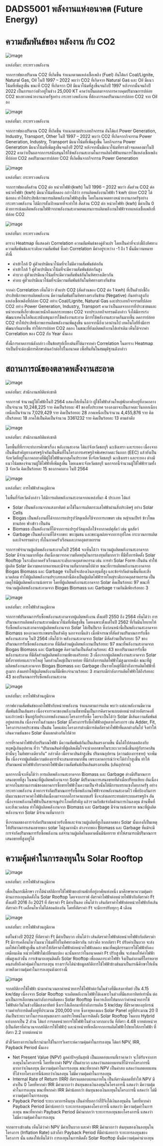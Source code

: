 # DADS5001 พลังงานแห่งอนาคต (Future Energy)

# ความสัมพันธ์ของ พลังงาน กับ CO2 

![image](https://user-images.githubusercontent.com/119307197/226206181-6304743f-6ce2-4e21-854c-c7c627cab9c6.png)

แหล่งที่มา: กระทรวงพลังงาน
	
จากกราฟของปริมาณ CO2 ที่เกิดขึ้น จำแนกตามแหล่งเชื้อเพลิง (Fuel) อันได้แก่ Coal/Lignite, Natural Gas, Oil ในปี 1997 – 2022 พบว่า CO2 ที่เกิดจาก Natural Gas และ Oil มีแนวโน้มที่เพิ่มสูงขึ้น ขณะที่ CO2 ที่เกิดจาก Oil มีแนวโน้มที่สูงขึ้นจนถึงปี 1997 หลังจากนั้นจนถึงปี 2022 เป็นการแกว่งตัวอยู่ในช่วง 25,000 KT คาดว่าเป็นผลมาจากการควบคุมปริมาณการปล่อย CO2 ของทางหน่วยงานภาครัฐอย่าง กระทรวงพลังงาน ที่ต้องการลดปริมาณการปล่อย CO2 จาก Oil ลง 

![image](https://user-images.githubusercontent.com/119307197/226206263-fc2f990c-5558-4f95-a6e3-18c16e8d3150.png)

แหล่งที่มา: กระทรวงพลังงาน

จากกราฟของปริมาณ CO2 ที่เกิดขึ้น จำแนกตามประเภทกิจกรรม อันได้แก่ Power Generation, Industry, Transport, Other ในปี 1997 – 2022 พบว่า CO2 ที่เกิดจากกิจกรรม Power Generation, Industry, Transport มีแนวโน้มที่เพิ่มสูงขึ้น โดยกิจกรรม Power Generation มีแนวโน้มที่เพิ่มสูงขึ้นจนถึงปี 2012 หลังจากนั้นมีแนวโน้มที่ทรงตัวจนลดลงมาในปี 2022 คาดว่าเป็นผลจากการสนับสนุนให้ใช้พลังงานสะอาดในการผลิตไฟฟ้าแทนการใช้แหล่งเชื้อเพลิงที่ปล่อย CO2 ลดปริมาณการปล่อย CO2 ที่เกิดขึ้นจากกิจกรรม Power Generation

![image](https://user-images.githubusercontent.com/119307197/226206310-4903bedf-0230-4a7a-9eaa-a54655703ac3.png)

แหล่งที่มา: กระทรวงพลังงาน

จากกราฟของสัดส่วน CO2 ต่อ หน่วยไฟฟ้า(kwh) ในปี 1996 – 2022 พบว่า สัดส่วน CO2 ต่อ หน่วยไฟฟ้า (kwh) มีแนวโน้มที่ลดลง กล่าวได้ว่า การผลิตพลังงานไฟฟ้า 1 kwh ปล่อย CO2 ได้น้อยลง ทำให้ประสิทธิภาพการผลิตพลังงานไฟฟ้าสูงขึ้น โดยในอนาคตทางหน่วยงานภาครัฐอย่าง กระทรวงพลังงาน ได้มีการตั้งเป้าหมายที่จะทำให้ สัดส่วน CO2 ต่อ หน่วยไฟฟ้า (kwh) มีค่าเป็น 0 ด้วยการเน้นผลิตพลังงานไฟฟ้าจากพลังงานสะอาดทดแทนการผลิตพลังงานไฟฟ้าจากแหล่งเชื้อเพลิงที่ปล่อย CO2  

![image](https://user-images.githubusercontent.com/119307197/226206342-f38274d3-df19-4611-8137-2a448edecb7d.png)

แหล่งที่มา: กระทรวงพลังงาน

ตาราง Heatmap ที่แสดงค่า Correlation ความสัมพันธ์ของคู่ตัวแปร โดยเป็นค่าที่จะบ่งชี้ถึงทิศทางความสัมพันธ์และระดับความสัมพันธ์ ซึ่งค่า Correlation มีค่าอยู่ระหว่าง -1 ถึง 1 นั้นมีความหมายดังนี้
-	ค่าเข้าใกล้ 0 คู่ตัวแปรมีแนวโน้มที่จะไม่มีความสัมพันธ์ต่อกัน
-	ค่าเข้าใกล้ 1 คู่ตัวแปรมีแนวโน้มที่จะมีความสัมพันธ์ต่อกันสูง
-	ค่าบวก คู่ตัวแปรมีแนวโน้มที่จะมีความสัมพันธ์กันในทิศทางเดียวกัน
-	ค่าลบ คู่ตัวแปรมีแนวโน้มที่จะมีความสัมพันธ์กันในทิศทางตรงกันข้าม

จากค่า Correlation เห็นได้ว่า ตัวแปร CO2 (สัดส่วนของ CO2 ต่อ 1 kwh) ที่เป็นตัวบ่งชี้ถึงประสิทธิภาพการผลิตพลังงาน มีความสัมพันธ์ในทิศทางตรงกันข้าม (Negative) กันอย่างสูงกับ แหล่งเชื้อเพลิงที่ปล่อย CO2 อย่าง  Coal/Lignite, Natural Gas และประเภทกิจกรรมที่ปล่อย CO2 อย่าง Power Generation, Industry, Transport คาดว่าเป็นผลจากการที่ประชาชนและหน่วยงานที่เกี่ยวข้องตะหนักถึงผลกระทบของ CO2 จากประเภทกิจกรรมดังกล่าว จึงได้มีการเร่งพัฒนาเทคโนโลยีและสนับสนุนการใช้พลังงานสะอาด มีการใช้พลังงานสะอาดกันมากขึ้น ลดการปล่อย CO2 ทำให้ประสิทธิภาพการผลิตพลังงานเพิ่มสูงขึ้น นอกจากนี้ยิ่งเวลาผ่านไป เทคโนโลยียิ่งมีการพัฒนากันมากขึ้น ทำให้การปล่อย CO2 ลดลง ในขณะที่ยังผลิตพลังงานได้เท่าเดิม เห็นได้จากค่า Correlation ของ CO2 กับ Year นั้นเอง

ทั้งนี้การคาดการณ์ดังกล่าว เป็นข้อสรุปเบื้องต้นที่ได้มาจากค่า Correlation ในตาราง Heatmap จำเป็นที่จะด้องมีการศึกษาค้นคว้าต่อไปในอนาคต เพื่อยืนยั่นในสมมุติฐานดังกล่าว


# สถานการณ์ของตลาดพลังงานสะอาด 

![image](https://user-images.githubusercontent.com/119307197/226206439-f8c74eca-7ca8-4575-9cd5-ac22622045ac.png)

แหล่งที่มา: สำนักงานสถิติแห่งชาติ

จากกราฟ จำนวนผู้ใช้ไฟฟ้าในปี 2564 แสดงให้เห็นได้ว่า ผู้ใช้ไฟฟ้าส่วนใหญ่พักอาศัยอยู่ที่ภาคกลาง เป็นจำนวน 10,248,225 ราย คิดเป็นร้อยละ 41 ของทั้งประเทศ รองลงมาจะเป็นภาคตะวันออกเฉียงเหนือเป็นจำนวน 7,029,429 ราย คิดเป็นร้อยละ 28 ภาคเหนือเป็นจำนวน 4,455,876 ราย คิดเป็นร้อยละ 18 ภาคใต้เป็นคิดเป็นจำนวน 3361232 ราย คิดเป็นร้อยละ 13 ตามลำดับ

![image](https://user-images.githubusercontent.com/119307197/226206459-bc96139d-8196-4909-a4af-0eb272790b07.png)

แหล่งที่มา: สำนักงานสถิติแห่งชาติ

โดยพื้นที่ที่เราจะทำการศึกษาเรื่อง พลังงานสะอาด ได้แก่จังหวัดชลบุรี ฉะเชิงเทรา และระยอง เนื่องจากเป็นพื้นสำคัญทางเศรษฐกิจอันเป็นพื้นที่ในโครงการเศรษฐกิจพิเศษภาคตะวันออก (EEC) แล้วยังเป็นจังหวัดที่อยู่ในภาคกลางที่มีผู้ใช้ไฟฟ้ามากสุดในประเทศ ซึ่งจังหวัดชลบุรี ฉะเชิงเทรา และระยอง ต่างมีแนวโน้มของจำนวนผู้ใช้ไฟฟ้าที่เพิ่มสูงขึ้น โดยเฉพาะจังหวัดชลบุรี นอกจากนี้จำนวนผู้ใช้ไฟฟ้ารวมทั้ง 3 จังหวัด คิดเป็นร้อยละ 15 ของภาคกลาง ในปี 2564

![image](https://user-images.githubusercontent.com/119307197/226206520-d322bc95-9586-4c2b-a7f2-3a04e78a705d.png)

แหล่งที่มา: การไฟฟ้าส่วนภูมิภาค 

ในพื้นที่จังหวัดดังกล่าว ได้มีการผลิตพลังงานสะอาดจากแหล่งที่มา 4 ประเภท ได้แก่ 
-	Solar เป็นพลังงานจากแสงอาทิตย์ มาใช้ในการผลิตกระแสไฟฟ้าผ่านสิ่งประดิษฐ์ อย่าง Solar Cells
-	Biogas เป็นพลังงานที่ได้จากการแปรรูปวัสดุเหลือใช้จากการเกษตร เช่น หญ้าเนเปียร์ ข้าวโพด ชานอ้อย ฟางข้าว เป็นต้น
-	Biomass เป็นพลังงานที่ได้จากการแปรรูปวัสดุเหลือใช้จากภาคปศุสัตว์ เช่น มูลสัตว์ 
-	Garbage เป็นพลังงานที่ได้จากขยะ ขยะชุมชน และขยะมูลฝอยจากการอุปโภค กระบวนการผลิต และกิจกรรมต่างๆ ทั้งในภาคครัวเรือนและภาคอุตสาหกรรม

จากกราฟจำนวนผู้ผลิตพลังงานสะอาดในปี 2564 จะเห็นได้ว่า จำนวนผู้ผลิตพลังงานสะอาดจาก Solar มีจำนวนมากที่สุด อันเนื่องมาจากความยืดหยุ่นในการลงทุนที่มากกว่า ที่มีทั้งการติดตั้ง Solar Rooftop ในระดับภาคครัวเรือนและระดับภาคอุตสาหกรรม เช่น การทำ Solar Form เป็นต้น ทำให้ผู้ผลิต Solar มีความหลากหลายและมีจำนวนที่มากตามไปด้วย ขณะที่การผลิตพลังงานสะอาดจาก Biogas Biomass และ Garbage จำเป็นที่จะต้องเงินลงทุนที่สูง และข้อจำกัดด้านพื้นที่และสิ่งแวดล้อม ทำให้ผู้ผลิตพลังงานประเภทเหล่านี้ต้องเป็นผู้ผลิตไฟฟ้ารายใหญ่ระดับภาคอุตสาหกรรม เป็นเหตุให้มีผู้ผลิตพลังงานน้อยราย โดยที่ผู้ผลิตพลังงานสะอาดจาก Solar คิดเป็นร้อยละ 97 ขณะที่จำนวนผู้ผลิตพลังงานสะอาดจาก Biogas Biomass และ Garbage รวมกันมีเพียงร้อยละ 3

![image](https://user-images.githubusercontent.com/119307197/226206530-d8bd545d-3c82-4735-8084-59b39eb6efe5.png)

แหล่งที่มา: การไฟฟ้าส่วนภูมิภาค 

จากกราฟปริมาณการรับซื้อพลังงานสะอาดจากผู้ผลิตพลังงาน ตั้งแต่ปี 2550 ถึง 2564 เห็นได้ว่า การปริมาณการผลิตพลังงานสะอาดมีแนวโน้มที่เพิ่มสูงขึ้น โดยเฉพาะตั้งแต่ในปี 2562 ที่เริ่มมีนโยบายให้รับซื้อพลังงานสะอาดจากผู้ผลิตพลังงานจาก Solar ได้เป็นปีแรก ซึ่งก่อนหน้านี้เป็นพลังงานสะอาดจาก Biomass ของภาคการเกษตรเป็นสำคัญ 
นอกจากนี้แล้ว เมื่อพิจารณาที่สัดส่วนปริมาณการรับซื้อพลังงานสะอาด ในปี 2564 เห็นได้ว่า พลังงานสะอาดจาก Solar มีสัดส่วนเป็นร้อยละ 57 ของปริมาณการรับซื้อพลังงานสะอาด ที่มีสัดส่วนผู้ผลิตพลังงานเป็นร้อยละ 97 ขณะที่พลังงานสะอาดจาก Biogas Biomass และ Garbage คิดรวมกันเป็นสัดส่วนร้อยละ 43 ของปริมาณการรับซื้อพลังงานสะอาด ที่มีสัดส่วนผู้ผลิตพลังงานเพียงแค่ร้อยละ 3 เนื่องจากผู้ผลิตพลังงานสะอาดจาก Solar มีทั้งรายย่อยและรายใหญ่ โดยส่วนใหญ่เป็นรายย่อย ที่มีกำลังการผลิตไฟฟ้าไม่สูงมากหนัก ขณะที่ผู้ผลิตพลังงานสะอาดจาก Biogas Biomass และ Garbage เป็นรายใหญ่ที่มีกำลังการผลิตไฟฟ้าที่สูงมาก ส่งผลทำให้ผู้ผลิตพลังงานที่มีเพียงจำนวนร้อยละ 3 สามารถมีกำลังการผลิตไฟฟ้าได้ถึงร้อยละ 43 ของปริมาณการรับซื้อพลังงานสะอาด

![image](https://user-images.githubusercontent.com/119307197/226206545-9368a682-e398-4806-a54e-a9148ab59943.png)
 
แหล่งที่มา: การไฟฟ้าส่วนภูมิภาค 

กราฟความสัมพันธ์ของค่าไฟฟ้ากับหน่วยพลังงาน จำแนกตามการผลิต พบว่า แต่ละพลังงานมีความสัมพันธ์เป็นเส้นตรง เนื่องจากราคาของพลังงานที่ขายนั้นเป็นการคิดราคาแบบต่อหน่วยด้วยอัตราคงที่และก้าวหน้า ขึ้นอยู่กับประเภทพลังงานและโครงการรับซื้อ โดยจะเป็นได้ว่า Solar มีเส้นความสัมพันธ์อยู่หลายเส้น เนื่องจากในส่วนของ Solar มีโครงการรับซื้อไฟฟ้าอยู่หลายโครงการ เช่น Adder, Fit, โครงการภาคประชาชน เป็นต้น โดยแต่ละโครงการต่างมีการคิดอัตราค่าไฟฟ้าที่แตกต่างกันไป จึงทำให้เส้นความชันของ Solar นั้นแตกต่างกันไปด้วย

การที่ราคาค่าไฟฟ้ากับปริมาณไฟฟ้า มีความสัมพันธ์กันเป็นเส้นตรงลาดขึ้น นั้นได้ไปสอดคล้องกับทฤษฎีเส้นอุปทาน ที่ว่า “ปริมาณสินค้าที่ผู้ผลิตเต็มใจจะนำออกขายในระยะเวลาหนึ่งขึ้นอยู่กับราคาสินค้านั้นๆ ในทิศทางเดียวกัน” กล่าวคือ เมื่อราคาสินค้าสูงขึ้น ปริมาณอุปทาน (ความต้องการขาย) จะเพิ่มขึ้น เนื่องจากผู้ผลิตมีความต้องการที่จะเสนอขายมากขึ้น เพราะคาดการณ์ว่าจะได้กำไรสูงขึ้น ทำให้ปริมาณหน่วยไฟฟ้ากับราคาค่าไฟฟ้ามีความสัมพันธ์เป็นเส้นตรงลาดขึ้น (เส้นอุปทาน)

นอกจากนี้จะเห็นได้ว่า การผลิตพลังงานสะอาดจาก Biomass และ Garbage ต่างมีปริมาณการเสนอขายที่สูง ในขณะที่ผู้ผลิตพลังงานจาก Solar มีปริมาณการเสนอขายที่ต่ำเมื่อเปรียบเทียบ อันเนื่องมาจากในสถานการณ์ของตลาดการซื้อขายไฟฟ้าในความเป็นจริงนั้นได้มีการแทรกแซงโดยภาครัฐ อย่างกระทรวงพลังงาน ด้วยการจำกัดปริมาณการรับซื้อพลังงานไฟฟ้าจากพลังงานสะอาดไว้ เพื่อป้องกันการผันผวนของราคาค่าไฟฟ้าอันเนื่องมาจากกลไกราคาแบบเสรี ซึ่งจะส่งผลกระทบต่อระบบเศรษฐกิจ อันเนื่องจากพลังงานไฟฟ้าเป็นสาธารณูประโภคที่สำคัญ แล้วรวมกับข้อจำกัดด้านการเงินลงทุน ด้านพื้นที่ และสิ่งแวดล้อม ทำให้ผู้ผลิตพลังงานจาก Biomass และ Garbage มีจำนวนน้อยราย ขณะที่ผู้ผลิตพลังงานจาก Solar มีจำนวนที่มากกว่า 

ซึ่งจากผลของการจำกัดปริมาณหน่วยรับซื้อและจำนวนผู้ผลิตที่สูงในตลาดของ Solar นั้นเองก็เป็นเหตุให้ปริมาณการเสนอขายของ solar ไม่สูงมากนัก ต่างจากของ Biomass และ Garbage ที่แม้จะมีการจำกัดปริมาณการรับซื้อพลังงาน แต่จำนวนผู้ผลิตในตลาดนั้นมีน้อยราย ทำให้สามารถมีปริมาณการเสนอขายที่สูงอยู่ได้


# ความคุ้มค่าในการลงทุนใน Solar Rooftop

![image](https://user-images.githubusercontent.com/119307197/226206646-5027daa5-bb68-4814-a167-ad2ff23143a5.png)

แหล่งที่มา: การไฟฟ้าส่วนภูมิภาค 

เพื่อเป็นกรณีศึกษา เราได้นำสถิติการใช้ไฟฟ้าของบ้านพักที่อยู่อาศัยแห่งหนึ่ง มาศึกษาหาความคุ้มค่าด้านการลงทุนติดตั้งใน Solar Rooftop โดยจากกราฟ อัตราค่าไฟฟ้าต่อหน่วยไฟฟ้ากับอัตราค่า Ft ตั้งแต่ปี 2016 ถึง 2021 ที่ อัตราค่า Ft มีค่าเป็นลบ เห็นได้ว่า เส้นอัตราค่าไฟฟ้าต่อหน่วยไฟฟ้ากับเส้นอัตราค่า Ft เคลื่อนไหวไม่ได้สอดล้องกัน โดยที่อัตราค่า Ft จะมีการปรับทุกๆ 4 เดือน

![image](https://user-images.githubusercontent.com/119307197/226206835-0193e5fb-f292-4b4f-9627-1b56fb7004f4.png)

แหล่งที่มา: การไฟฟ้าส่วนภูมิภาค

แต่ในช่วงปี 2022 ที่อัตราค่า Ft มีค่าเป็นบวก เห็นได้ว่า เส้นอัตราค่าไฟฟ้าต่อหน่วยไฟฟ้ากับอัตราค่า Ft มีการเคลื่อนไหวในแนวโน้มที่ไปในทิศทางเดียวกัน กล่าวคือ หากอัตรา Ft ปรับค่าเป็นบวก จะส่งผลให้ค่าไฟฟ้าสูงขึ้น แล้วทำให้อัตราค่าไฟฟ้าต่อหน่วยไฟฟ้าลดลง ขณะที่พฤติกรรมการใช้ไฟฟ้ายังคงเหมือนเดิม หน่วยไฟฟ้าไม่เปลี่ยนแปลง ฉะนั้นหากว่าในอนาคตค่า Ft ปรับสูงขึ้น จะส่งผลให้ค่าไฟฟ้าเพิ่มสูงแล้วนั้น การเข้ามาลงทุนติดตั้ง Solar Rooftop เพื่อลดภาระค่าไฟฟ้า จึงเป็นคำถามที่ใครหลายคนสงสัยถึงค่าคุ้มค่าในการลงทุน ทางเราจึงได้นำข้อมูลสถิติการใช้ไฟฟ้าข้างต้นมาเป็นกรณีศึกษาให้เห็นภาพถึงความคุ้มค่าในการลงทุนดังตารางนี้
	
![image](https://user-images.githubusercontent.com/119307197/226206759-6413c68d-ef1b-4fd7-90d9-87f1d7927501.png)

จากสถิติการใช้ไฟฟ้า นำมาคำนวณหาค่าหน่วยการใช้ไฟฟ้าต่อวันในช่วงที่มีแสงอาทิตย์ เป็น 4.15 kw/day เนื่องจาก Solar Rooftop จะผลิตพลังงานไฟฟ้าได้เฉพาะในช่วงที่มีแสงอาทิตย์เท่านั้น ต่อมาเป็นการเลือกขนาดกำลังการผลิตของ Solar Rooftop ซึ่งควรเลือกให้มากกว่าค่าหน่วยการใช้ไฟฟ้าต่อวันในช่วงที่มีแสงอาทิตย์ ซึ่งเราได้เลือกมาที่กำลังการผลิต 5 kw/day ที่มีราคาของอุปกรณ์รวมค่าบริการติดตั้งอยู่ที่ประมาณ 200,000 บาท ซึ่งอายุของแผง Solar Panel อยู่ที่ประมาณ 20 ปี อันเป็นระยะเวลาในการลงทุนของเรา
ผลประโยชน์ในการติดตั้ง Solar Rooftop ในแบบ Hybrid แบ่งออกเป็น 2 ส่วน ได้แก่ การลดหน่วยการใช้ไฟฟ้าในช่วงเวลากลางวัน ที่อัตรา 4.48 บาทต่อหน่วย (เป็นอัตราที่คำนวนจากสถิติการใช้ไฟฟ้า) และนำหน่วยที่เหลือจากการผลิตไฟฟ้าไปขายให้การไฟฟ้า ที่อัตรา 2.2 บาทต่อหน่วย

ตัวชี้วัดทางการเงินที่เรานำมาใช้ในการวิเคราะห์ความคุ้มค่าในการลงทุน ได้แก่ NPV, IRR, Payback Period นั้นเอง
-	Net Present Value (NPV) มูลค่าปัจจุบันสุทธิ เป็นผลตอบแทนที่เราคาดว่า จะได้รับจากการลงทุนในโครงการนี้ โดยที่หากค่า NPV เป็นค่าบวก แสดงว่าผลตอบแทนที่ได้จากโครงการนี้มากกว่าเงินลงทุน มีความคุ้มค่าในการลงทุน ขณะที่หากค่า NPV เป็นค่าลบ แสดงว่าผลตอบแทนที่ได้จากโครงการนี้น้อยกว่าเงินลงทุน ไม่มีความคุ้มค่าในการลงทุน
-	Internal Rate of Return (IRR) อัตราผลตอบแทนภายใน เป็นอัตราคิดลดที่ทำให้ NPV มีค่าเป็น 0 โดยที่หากค่า IRR มีค่ามากกว่า ต้นทุนของเงินลงทุนในโครงการนี้ แสดงว่า มีความคุ้มค่าในการลงทุน ขณะที่หากค่า IRR มีค่าน้อยกว่า ต้นทุนของเงินลงทุนในโครงการนี้ แสดงว่า ไม่มีความคุ้มค่าในการลงทุน
-	Payback Period ระยะเวลาการคืนทุน เป็นค่าที่บอกว่ากี่ปีจึงได้เงินลงทุนคืน โดยที่หากค่า Payback Period มีค่าน้อยกว่า ระยะการลงทุนของโครงการนี้ แสดงว่า มีความคุ้มค่าในการลงทุน ขณะที่หากค่า Payback Period มีค่ามากกว่า ระยะการลงทุนของโครงการนี้ แสดงว่า ไม่มีความคุ้มค่าในการลงทุน

จากตารางข้างต้น เห็นได้ว่าค่า NPV มีค่าเป็นบวก และค่า IRR มีค่ามากกว่า ต้นทุนของเงินลงทุนในโครงการ (Inflation Rate) แล้วก็ค่า Payback Period ที่มีค่าน้อยกว่า ระยะการลงทุนของโครงการ นั้น แสดงให้เห็นได้ว่า การลงทุนในการติดตั้ง Solar Rooftop นั้นมีความคุ้มค่าน่าลงทุน

